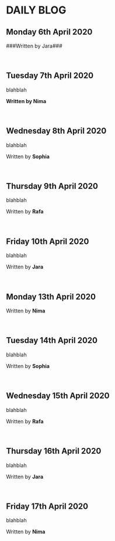 # DAILY BLOG


## Monday 6th April 2020


###Written by Jara###

<br>

## Tuesday 7th April 2020

blahblah

**Written by Nima**

<br>

## Wednesday 8th April 2020

blahblah

Written by **Sophia**

<br>

## Thursday 9th April 2020

blahblah

Written by **Rafa**

<br>

## Friday 10th April 2020

blahblah

Written by **Jara**

<br>

## Monday 13th April 2020


Written by **Nima**

<br>

## Tuesday 14th April 2020

blahblah

Written by **Sophia**

<br>

## Wednesday 15th April 2020

blahblah

Written by **Rafa**

<br>

## Thursday 16th April 2020

blahblah

Written by **Jara**

<br>

## Friday 17th April 2020

blahblah

Written by **Nima**
